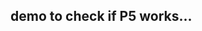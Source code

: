 ## demo to check if P5 works...

<script language="javascript" type="text/javascript" src="rijksface/p5.min.js"></script>

<script language="javascript" type="text/javascript" src="rijksface/sketch.js"></script>


